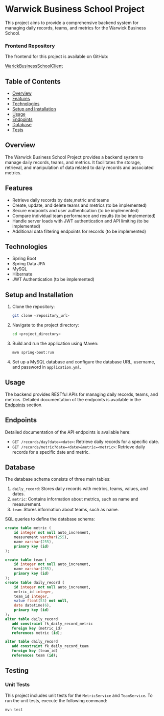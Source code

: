 # Warwick Business School Project

This project aims to provide a comprehensive backend system for managing daily records, teams, and metrics for the Warwick Business School.

### Frontend Repository

The frontend for this project is available on GitHub:

[WarickBusinessSchoolClient](https://github.com/nahidDeveloper/WarickBusinessSchoolClient)

## Table of Contents

- [Overview](#overview)
- [Features](#features)
- [Technologies](#technologies)
- [Setup and Installation](#setup-and-installation)
- [Usage](#usage)
- [Endpoints](#endpoints)
- [Database](#database)
- [Tests](#tests)



## Overview

The Warwick Business School Project provides a backend system to manage daily records, teams, and metrics. It facilitates the storage, retrieval, and manipulation of data related to daily records and associated metrics.

## Features

- Retrieve daily records by date,metric and teams
- Create, update, and delete teams and metrics (to be implemented)
- Secure endpoints and user authentication (to be implemented)
- Compare individual team performance and results (to be implemented)
- Handle server loads with JWT authentication and API limiting (to be implemented)
- Additional data filtering endpoints for records (to be implemented)

## Technologies

- Spring Boot
- Spring Data JPA
- MySQL
- Hibernate
- JWT Authentication (to be implemented)

## Setup and Installation

1. Clone the repository:
    ```bash
    git clone <repository_url>
    ```

2. Navigate to the project directory:
    ```bash
    cd <project_directory>
    ```

3. Build and run the application using Maven:
    ```bash
    mvn spring-boot:run
    ```

4. Set up a MySQL database and configure the database URL, username, and password in `application.yml`.

## Usage

The backend provides RESTful APIs for managing daily records, teams, and metrics. Detailed documentation of the endpoints is available in the [Endpoints](#endpoints) section.

## Endpoints

Detailed documentation of the API endpoints is available here:

- `GET /records/day?date=<date>`: Retrieve daily records for a specific date.
- `GET /records/metric?date=<date>&metric=<metric>`: Retrieve daily records for a specific date and metric.

## Database

The database schema consists of three main tables:
1. `daily_record`: Stores daily records with metrics, teams, values, and dates.
2. `metric`: Contains information about metrics, such as name and measurement.
3. `team`: Stores information about teams, such as name.

SQL queries to define the database schema:
```sql
create table metric (
    id integer not null auto_increment,
    measurement varchar(255),
    name varchar(255),
    primary key (id)
);

create table team (
    id integer not null auto_increment,
    name varchar(255),
    primary key (id)
);
create table daily_record (
    id integer not null auto_increment,
    metric_id integer,
    team_id integer,
    value float(53) not null,
    date datetime(6),
    primary key (id)
);
alter table daily_record 
   add constraint fk_daily_record_metric 
   foreign key (metric_id) 
   references metric (id);

alter table daily_record 
   add constraint fk_daily_record_team 
   foreign key (team_id) 
   references team (id);

```
## Testing

### Unit Tests

This project includes unit tests for the `MetricService` and `TeamService`. To run the unit tests, execute the following command:

```bash
mvn test